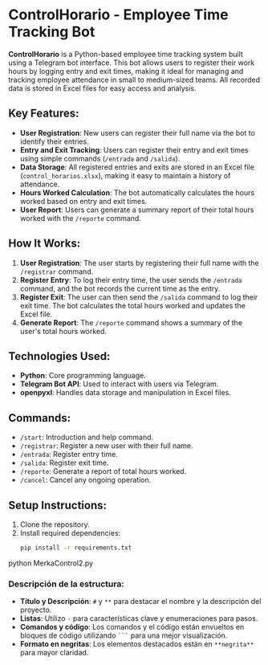 # ControlHorario - Employee Time Tracking Bot

**ControlHorario** is a Python-based employee time tracking system built using a Telegram bot interface. This bot allows users to register their work hours by logging entry and exit times, making it ideal for managing and tracking employee attendance in small to medium-sized teams. All recorded data is stored in Excel files for easy access and analysis.

## Key Features:
- **User Registration**: New users can register their full name via the bot to identify their entries.
- **Entry and Exit Tracking**: Users can register their entry and exit times using simple commands (`/entrada` and `/salida`).
- **Data Storage**: All registered entries and exits are stored in an Excel file (`control_horarios.xlsx`), making it easy to maintain a history of attendance.
- **Hours Worked Calculation**: The bot automatically calculates the hours worked based on entry and exit times.
- **User Report**: Users can generate a summary report of their total hours worked with the `/reporte` command.

## How It Works:
1. **User Registration**: The user starts by registering their full name with the `/registrar` command.
2. **Register Entry**: To log their entry time, the user sends the `/entrada` command, and the bot records the current time as the entry.
3. **Register Exit**: The user can then send the `/salida` command to log their exit time. The bot calculates the total hours worked and updates the Excel file.
4. **Generate Report**: The `/reporte` command shows a summary of the user's total hours worked.

## Technologies Used:
- **Python**: Core programming language.
- **Telegram Bot API**: Used to interact with users via Telegram.
- **openpyxl**: Handles data storage and manipulation in Excel files.

## Commands:
- `/start`: Introduction and help command.
- `/registrar`: Register a new user with their full name.
- `/entrada`: Register entry time.
- `/salida`: Register exit time.
- `/reporte`: Generate a report of total hours worked.
- `/cancel`: Cancel any ongoing operation.

## Setup Instructions:
1. Clone the repository.
2. Install required dependencies:
   ```bash
   pip install -r requirements.txt

python MerkaControl2.py


### Descripción de la estructura:
- **Título y Descripción**: `#` y `**` para destacar el nombre y la descripción del proyecto.
- **Listas**: Utilizo `-` para características clave y enumeraciones para pasos.
- **Comandos y código**: Los comandos y el código están envueltos en bloques de código utilizando `` ``` `` para una mejor visualización.
- **Formato en negritas**: Los elementos destacados están en `**negrita**` para mayor claridad.

